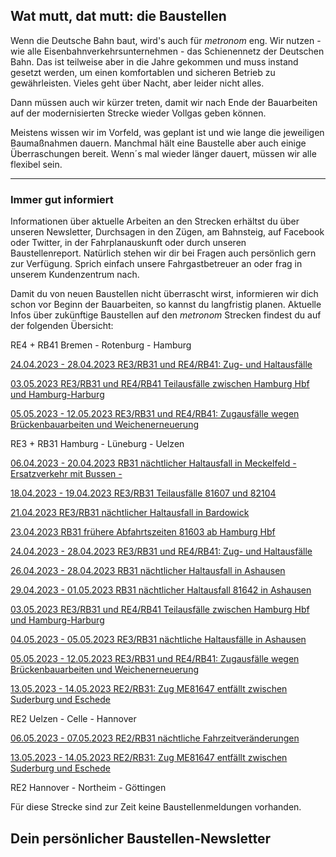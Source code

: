 Wat mutt, dat mutt: die Baustellen
----------

Wenn die Deutsche Bahn baut, wird's auch für *metronom* eng.
Wir nutzen - wie alle Eisenbahnverkehrsunternehmen - das Schienennetz der Deutschen Bahn. Das ist teilweise aber in die Jahre gekommen und muss instand gesetzt werden, um einen komfortablen und sicheren Betrieb zu gewährleisten. Vieles geht über Nacht, aber leider nicht alles.

Dann müssen auch wir kürzer treten, damit wir nach Ende der Bauarbeiten auf der modernisierten Strecke wieder Vollgas geben können.

Meistens wissen wir im Vorfeld, was geplant ist und wie lange die jeweiligen Baumaßnahmen dauern. Manchmal hält eine Baustelle aber auch einige Überraschungen bereit. Wenn´s mal wieder länger dauert, müssen wir alle flexibel sein.

---

### Immer gut informiert ###

Informationen über aktuelle Arbeiten an den Strecken erhältst du über unseren Newsletter, Durchsagen in den Zügen, am Bahnsteig, auf Facebook oder Twitter, in der Fahrplanauskunft oder durch unseren Baustellenreport. Natürlich stehen wir dir bei Fragen auch persönlich gern zur Verfügung. Sprich einfach unsere Fahrgastbetreuer an oder frag in unserem Kundenzentrum nach.

Damit du von neuen Baustellen nicht überrascht wirst, informieren wir dich schon vor Beginn der Bauarbeiten, so kannst du langfristig planen. Aktuelle Infos über zukünftige Baustellen auf den *metronom* Strecken findest du auf der folgenden Übersicht:

RE4 + RB41 Bremen - Rotenburg - Hamburg

[24.04.2023 - 28.04.2023 RE3/RB31 und RE4/RB41: Zug- und Haltausfälle](https://www.der-metronom.de/baustellen/re3-rb31-und-re4-rb41-zug-und-haltausfaelle/)

[03.05.2023 RE3/RB31 und RE4/RB41 Teilausfälle zwischen Hamburg Hbf und Hamburg-Harburg](https://www.der-metronom.de/baustellen/re3-rb31-und-re4-rb41-teilausfaelle-zwischen-hamburg-hbf-und-hamburg-harburg/)

[05.05.2023 - 12.05.2023 RE3/RB31 und RE4/RB41: Zugausfälle wegen Brückenbauarbeiten und Weichenerneuerung](https://www.der-metronom.de/baustellen/re3-rb31-und-re4-rb41-zugausfaelle-wegen-brueckenbauarbeiten-und-weichenerneuerung/)

RE3 + RB31 Hamburg - Lüneburg - Uelzen

[06.04.2023 - 20.04.2023 RB31 nächtlicher Haltausfall in Meckelfeld - Ersatzverkehr mit Bussen -](https://www.der-metronom.de/baustellen/rb31-naechtlicher-haltausfall-in-meckelfeld-ersatzverkehr-mit-bussen/)

[18.04.2023 - 19.04.2023 RE3/RB31 Teilausfälle 81607 und 82104](https://www.der-metronom.de/baustellen/re3-rb31-teilausfaelle-81607-und-82104/)

[21.04.2023 RE3/RB31 nächtlicher Haltausfall in Bardowick](https://www.der-metronom.de/baustellen/re3-rb31-naechtlicher-haltausfall-in-bardowick/)

[23.04.2023 RB31 frühere Abfahrtszeiten 81603 ab Hamburg Hbf](https://www.der-metronom.de/baustellen/rb31-fruehere-abfahrtszeiten-81603-ab-hamburg-hbf/)

[24.04.2023 - 28.04.2023 RE3/RB31 und RE4/RB41: Zug- und Haltausfälle](https://www.der-metronom.de/baustellen/re3-rb31-und-re4-rb41-zug-und-haltausfaelle/)

[26.04.2023 - 28.04.2023 RB31 nächtlicher Haltausfall in Ashausen](https://www.der-metronom.de/baustellen/rb31-naechtlicher-haltausfall-in-ashausen-2/)

[29.04.2023 - 01.05.2023 RB31 nächtlicher Haltausfall 81642 in Ashausen](https://www.der-metronom.de/baustellen/rb31-naechtlicher-haltausfall-81642-in-ashausen/)

[03.05.2023 RE3/RB31 und RE4/RB41 Teilausfälle zwischen Hamburg Hbf und Hamburg-Harburg](https://www.der-metronom.de/baustellen/re3-rb31-und-re4-rb41-teilausfaelle-zwischen-hamburg-hbf-und-hamburg-harburg/)

[04.05.2023 - 05.05.2023 RE3/RB31 nächtliche Haltausfälle in Ashausen](https://www.der-metronom.de/baustellen/re3-rb31-naechtliche-haltausfaelle-in-ashausen/)

[05.05.2023 - 12.05.2023 RE3/RB31 und RE4/RB41: Zugausfälle wegen Brückenbauarbeiten und Weichenerneuerung](https://www.der-metronom.de/baustellen/re3-rb31-und-re4-rb41-zugausfaelle-wegen-brueckenbauarbeiten-und-weichenerneuerung/)

[13.05.2023 - 14.05.2023 RE2/RB31: Zug ME81647 entfällt zwischen Suderburg und Eschede](https://www.der-metronom.de/baustellen/re2-rb31-zug-me81647-entfaellt-zwischen-suderburg-und-eschede/)

RE2 Uelzen - Celle - Hannover

[06.05.2023 - 07.05.2023 RE2/RB31 nächtliche Fahrzeitveränderungen](https://www.der-metronom.de/baustellen/re2-rb31-naechtliche-fahrzeitveraenderungen/)

[13.05.2023 - 14.05.2023 RE2/RB31: Zug ME81647 entfällt zwischen Suderburg und Eschede](https://www.der-metronom.de/baustellen/re2-rb31-zug-me81647-entfaellt-zwischen-suderburg-und-eschede/)

RE2 Hannover - Northeim - Göttingen

Für diese Strecke sind zur Zeit keine Baustellenmeldungen vorhanden.

Dein persönlicher Baustellen-Newsletter
----------
